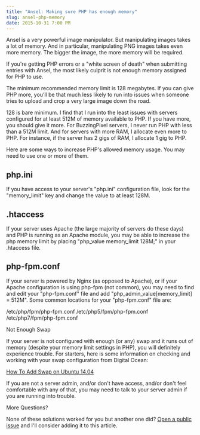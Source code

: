 ```yaml
---
title: "Ansel: Making sure PHP has enough memory"
slug: ansel-php-memory
date: 2015-10-31 7:00 PM
---
```


Ansel is a very powerful image manipulator. But manipulating images takes a lot of memory. And in particular, manipulating PNG images takes even more memory. The bigger the image, the more memory will be required.

If you're getting PHP errors or a "white screen of death" when submitting entries with Ansel, the most likely culprit is not enough memory assigned for PHP to use.

The minimum recommended memory limit is 128 megabytes. If you can give PHP more, you’ll be that much less likely to run into issues when someone tries to upload and crop a very large image down the road.

128 is bare minimum. I find that I run into the least issues with servers configured for at least 512M of memory available to PHP. If you have more, you should give it more. For BuzzingPixel servers, I never run PHP with less than a 512M limit. And for servers with more RAM, I allocate even more to PHP. For instance, if the server has 2 gigs of RAM, I allocate 1 gig to PHP.

Here are some ways to increase PHP's allowed memory usage. You may need to use one or more of them.

## php.ini

If you have access to your server's "php.ini" configuration file, look for the "memory_limit" key and change the value to at least 128M.

## .htaccess

If your server uses Apache (the large majority of servers do these days) and PHP is running as an Apache module, you may be able to increase the php memory limit by placing "php_value memory_limit 128M;" in your .htaccess file.

## php-fpm.conf

If your server is powered by Nginx (as opposed to Apache), or if your Apache configuration is using php-fpm (not common), you may need to find and edit your "php-fpm.conf" file and add "php_admin_value[memory_limit] = 512M". Some common locations for your "php-fpm.conf" file are:

/etc/php/fpm/php-fpm.conf
/etc/php5/fpm/php-fpm.conf
/etc/php7/fpm/php-fpm.conf

Not Enough Swap

If your server is not configured with enough (or any) swap and it runs out of memory (despite your memory limit settings in PHP), you will definitely experience trouble. For starters, here is some information on checking and working with your swap configuration from Digital Ocean:

[How To Add Swap on Ubuntu 14.04](https://www.digitalocean.com/community/tutorials/how-to-add-swap-on-ubuntu-14-04)

If you are not a server admin, and/or don't have access, and/or don't feel comfortable with any of that, you may need to talk to your server admin if you are running into trouble.

More Questions?

None of these solutions worked for you but another one did? [Open a public issue](/support/public) and I'll consider adding it to this article.
